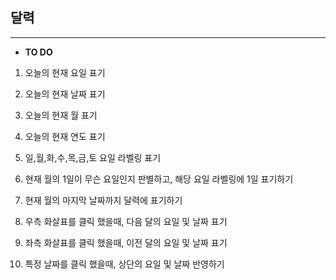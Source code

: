## 달력
---

- <b>TO DO</b>
1. 오늘의 현재 요일 표기

2. 오늘의 현재 날짜 표기

3. 오늘의 현재 월 표기

4. 오늘의 현재 연도 표기

5. 일,월,화,수,목,금,토 요일 라벨링 표기

6. 현재 월의 1일이 무슨 요일인지 판별하고, 해당 요일 라벨링에 1일 표기하기

7. 현재 월의 마지막 날짜까지 달력에 표기하기

8. 우측 화살표를 클릭 했을때, 다음 달의 요일 및 날짜 표기

9. 좌측 화살표를 클릭 했을때, 이전 달의 요일 및 날짜 표기

10. 특정 날짜를 클릭 했을때, 상단의 요일 및 날짜 반영하기